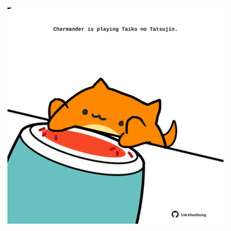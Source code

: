 <!-- built at 08/07/2025, 05:01:27 UTC -->
<p align="center">
  <img width="500" height="500" src="./ReadmeImage.svg">
</p>
